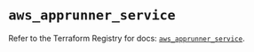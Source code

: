 # `aws_apprunner_service`

Refer to the Terraform Registry for docs: [`aws_apprunner_service`](https://registry.terraform.io/providers/hashicorp/aws/5.78.0/docs/resources/apprunner_service).
